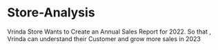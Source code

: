 # Store-Analysis

Vrinda Store Wants to Create an Annual Sales Report for 2022. So that , Vrinda can understand their Customer and grow more sales in 2023
